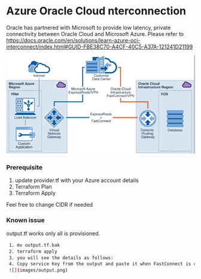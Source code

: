 # Azure Oracle Cloud nterconnection

Oracle has partnered with Microsoft to provide low latency, private connectivity between Oracle Cloud and Microsoft Azure. 
Please refer to https://docs.oracle.com/en/solutions/learn-azure-oci-interconnect/index.html#GUID-FBE38C70-A4CF-40C5-A37A-121241D21199

![](images/overview.png)

### Prerequisite 

1. update provider.tf with your Azure account details
2. Terraform Plan
3. Terraform Apply

Feel free to change CIDR if needed

### Known issue
output.tf works only all is provisioned. 
```sh
 1. mv output.tf.bak
 2. terraform apply
 3. you will see the details as follows:
 4. Copy service Key from the output and paste it when FastConnect is created in Oracle Cloud to complete interconnection between FastConnect and ExpressRT 
 ![](images/output.png)
```
